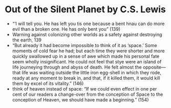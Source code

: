 
# Out of the Silent Planet by C.S. Lewis

* “‘I will tell you. He has left you tis one because a bent hnau can do more evil than a broken one. He has only bent you” (139)
* Warning against colonizing other worlds as a safety against destroying the earth, 139
* “But already it had become impossible to think of it as ‘space.’ Some moments of cold fear he had; but each time they were shorter and more quickly swallowed up in a sense of awe which made his personal fate seem wholly insignificant. He could not feel that stye were an island of life journeying through and abyss of death. He felt almost the opposite—that life was waiting outside the little iron egg-shell in which they rode, ready at any moment to break in, and that, if it killed them, it would kill them by excel of its vitality.” (146)
* think of heaven instead of space: “If we could even effect in one per cent of our readers a change-over from the conception of Space to the conception of Heaven, we should have made a beginning.” (154)

